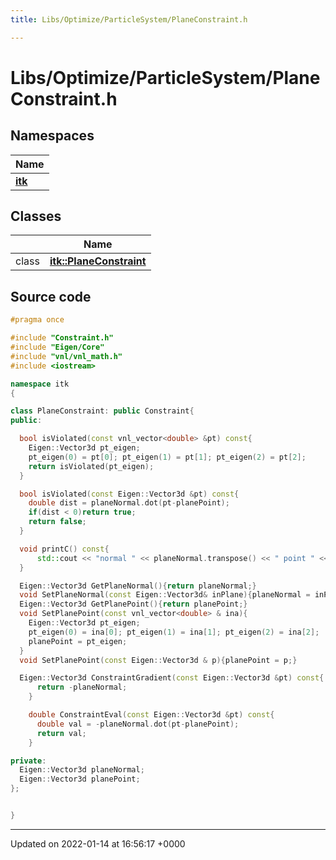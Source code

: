 ```yaml
---
title: Libs/Optimize/ParticleSystem/PlaneConstraint.h

---
```


# Libs/Optimize/ParticleSystem/PlaneConstraint.h



## Namespaces

| Name           |
| -------------- |
| **[itk](../Namespaces/namespaceitk.md)**  |

## Classes

|                | Name           |
| -------------- | -------------- |
| class | **[itk::PlaneConstraint](../Classes/classitk_1_1PlaneConstraint.md)**  |




## Source code

```cpp
#pragma once

#include "Constraint.h"
#include "Eigen/Core"
#include "vnl/vnl_math.h"
#include <iostream>

namespace itk
{

class PlaneConstraint: public Constraint{
public:

  bool isViolated(const vnl_vector<double> &pt) const{
    Eigen::Vector3d pt_eigen;
    pt_eigen(0) = pt[0]; pt_eigen(1) = pt[1]; pt_eigen(2) = pt[2];
    return isViolated(pt_eigen);
  }

  bool isViolated(const Eigen::Vector3d &pt) const{
    double dist = planeNormal.dot(pt-planePoint);
    if(dist < 0)return true;
    return false;
  }

  void printC() const{
      std::cout << "normal " << planeNormal.transpose() << " point " << planePoint.transpose() << std::endl;
  }

  Eigen::Vector3d GetPlaneNormal(){return planeNormal;}
  void SetPlaneNormal(const Eigen::Vector3d& inPlane){planeNormal = inPlane;}
  Eigen::Vector3d GetPlanePoint(){return planePoint;}
  void SetPlanePoint(const vnl_vector<double> & ina){
    Eigen::Vector3d pt_eigen;
    pt_eigen(0) = ina[0]; pt_eigen(1) = ina[1]; pt_eigen(2) = ina[2];
    planePoint = pt_eigen;
  }
  void SetPlanePoint(const Eigen::Vector3d & p){planePoint = p;}

  Eigen::Vector3d ConstraintGradient(const Eigen::Vector3d &pt) const{
      return -planeNormal;
    }

    double ConstraintEval(const Eigen::Vector3d &pt) const{
      double val = -planeNormal.dot(pt-planePoint);
      return val;
    }

private:
  Eigen::Vector3d planeNormal;
  Eigen::Vector3d planePoint;
};


}
```


-------------------------------

Updated on 2022-01-14 at 16:56:17 +0000
